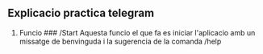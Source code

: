 ## Explicacio practica telegram
1. Funcio  ### /Start
Aquesta funcio el que fa es iniciar l'aplicacio amb un missatge de benvinguda i la sugerencia de la comanda /help  

